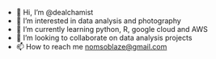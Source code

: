 - 👋 Hi, I’m @dealchamist
- 👀 I’m interested in data analysis and photography
- 🌱 I’m currently learning python, R, google cloud and AWS
- 💞️ I’m looking to collaborate on data analysis projects
- 📫 How to reach me nomsoblaze@gmail.com

<!---
dealchamist/dealchamist is a ✨ special ✨ repository because its `README.md` (this file) appears on your GitHub profile.
You can click the Preview link to take a look at your changes.
--->
